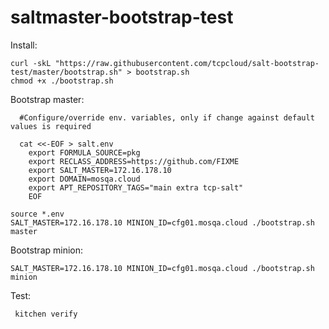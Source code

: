 # saltmaster-bootstrap-test

Install:

	curl -skL "https://raw.githubusercontent.com/tcpcloud/salt-bootstrap-test/master/bootstrap.sh" > bootstrap.sh
	chmod +x ./bootstrap.sh


Bootstrap master:


```
  #Configure/override env. variables, only if change against default values is required
  
  cat <<-EOF > salt.env 
    export FORMULA_SOURCE=pkg
    export RECLASS_ADDRESS=https://github.com/FIXME
    export SALT_MASTER=172.16.178.10
    export DOMAIN=mosqa.cloud
    export APT_REPOSITORY_TAGS="main extra tcp-salt"
	EOF
```

	source *.env
	SALT_MASTER=172.16.178.10 MINION_ID=cfg01.mosqa.cloud ./bootstrap.sh master

  
Bootstrap minion:


	SALT_MASTER=172.16.178.10 MINION_ID=cfg01.mosqa.cloud ./bootstrap.sh minion
  
  
  
Test:

```
 kitchen verify
```
